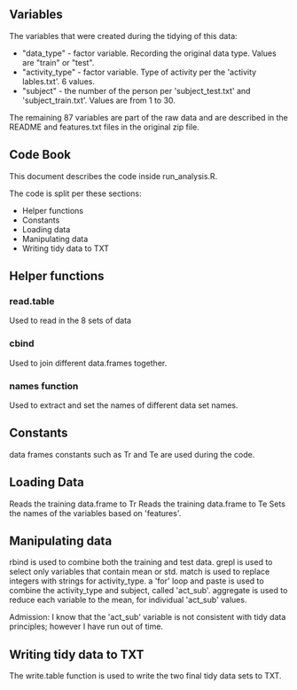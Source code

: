 
## Variables

The variables that were created during the tidying of this data: 
 * "data_type" - factor variable. Recording the original data type. Values are "train" or "test".
 * "activity_type" - factor variable. Type of activity per the 'activity lables.txt'. 6 values. 
 * "subject" - the number of the person per 'subject_test.txt' and 'subject_train.txt'. Values are from 1 to 30. 

The remaining 87 variables are part of the raw data and are described in the README and features.txt files in the original zip file. 

## Code Book

This document describes the code inside run_analysis.R.

The code is split per these sections:

 * Helper functions
 * Constants
 * Loading data
 * Manipulating data
 * Writing tidy data to TXT


## Helper functions

### read.table
Used to read in the 8 sets of data

### cbind
Used to join different data.frames together. 

### names function
Used to extract and set the names of different data set names. 

## Constants
data frames constants such as Tr and Te are used during the code. 

## Loading Data 
Reads the training data.frame to Tr
Reads the training data.frame to Te
Sets the names of the variables based on 'features'. 

## Manipulating data 
rbind is used to combine both the training and test data.
grepl is used to select only variables that contain mean or std. 
match is used to replace integers with strings for activity_type. 
a 'for' loop and paste is used to combine the activity_type and subject, called 'act_sub'.
aggregate is used to reduce each variable to the mean, for individual 'act_sub' values.

Admission: I know that the 'act_sub' variable is not consistent with tidy data principles; however I have run out of time. 

## Writing tidy data to TXT
The write.table function is used to write the two final tidy data sets to TXT. 
